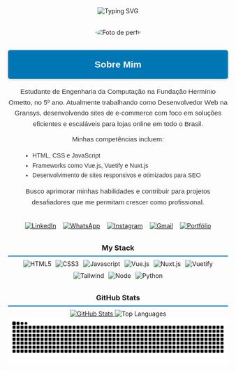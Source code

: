 <div align="center">
  <img src="https://readme-typing-svg.demolab.com?font=Fira+Code&weight=700&size=32&pause=1000&color=0077B5&center=true&vCenter=true&random=false&width=1000&lines=Jos%C3%A9+Jorge+%7C+Desenvolvedor+Front+End" alt="Typing SVG">
</div>

<div align="center" style="margin-top: 2rem;">
  <img src="https://github.com/Jose6348.png" alt="Foto de perfil" width="200" style="border-radius: 50%;">
</div>

<div align="center" style="font-family: 'Arial', sans-serif; line-height: 1.6; color: #333; margin-top: 2rem;">
  <h2 style="color: white; font-weight: bold; background-color: #0077B5; padding: 1rem; border-radius: 5px; box-shadow: 0px 2px 5px rgba(0, 0, 0, 0.2);">Sobre Mim</h2>
  <p style="margin: 10px 0; font-size: 1.1em;">
    Estudante de Engenharia da Computação na Fundação Hermínio Ometto, no 5º ano. Atualmente trabalhando como Desenvolvedor Web na Gransys, 
    desenvolvendo sites de e-commerce com foco em soluções eficientes e escaláveis para lojas online em todo o Brasil.
  </p>
  <p style="margin: 10px 0; font-size: 1.1em;">
    Minhas competências incluem:
    <ul style="text-align: left; margin-left: 2rem;"> 
      <li>HTML, CSS e JavaScript</li>
      <li>Frameworks como Vue.js, Vuetify e Nuxt.js</li>
      <li>Desenvolvimento de sites responsivos e otimizados para SEO</li>
    </ul>
  </p>
  <p style="margin: 10px 0; font-size: 1.1em;">
    Busco aprimorar minhas habilidades e contribuir para projetos desafiadores que me permitam crescer como profissional.
  </p>
</div>

<div style="display: flex; align-items: center; justify-content: center; gap: 1rem; margin-top: 2rem;">
  <a href="https://www.linkedin.com/in/jos%C3%A9-jorge-falasco-520505207/" target="_blank" rel="noopener noreferrer">
    <img src="https://img.shields.io/badge/-LinkedIn-0077B5?style=for-the-badge&logo=linkedin&logoColor=white" alt="LinkedIn">
  </a>
  <a href="http://wa.me/5519996459448" target="_blank" rel="noopener noreferrer">
    <img src="https://img.shields.io/badge/-WhatsApp-25D366?style=for-the-badge&logo=whatsapp&logoColor=white" alt="WhatsApp">
  </a>
  <a href="https://www.instagram.com/jose.jorge019/?hl=pt_BR" target="_blank" rel="noopener noreferrer">
    <img src="https://img.shields.io/badge/-Instagram-E4405F?style=for-the-badge&logo=instagram&logoColor=white" alt="Instagram">
  </a>
  <a href="mailto:Jfalasco88@gmail.com" target="_blank" rel="noopener noreferrer">
    <img src="https://img.shields.io/badge/-Gmail-D14836?style=for-the-badge&logo=gmail&logoColor=white" alt="Gmail">
  </a>
  <a href="https://meu-portfolio-liart-pi.vercel.app/index.html" target="_blank" rel="noopener noreferrer">
    <img src="https://img.shields.io/badge/-Portf%C3%B3lio-000000?style=for-the-badge&logo=portfolio&logoColor=white" alt="Portfólio">
  </a>
</div>

<div style="margin-top: 2rem;">
  <h3 style="margin-bottom: 0.5rem; text-align: center; border-bottom: 2px solid #0077B5; padding-bottom: 0.5rem;">My Stack</h3>
  <div align="center" style="display: flex; flex-wrap: wrap; justify-content: center; gap: 10px;">
    <img src="https://img.shields.io/badge/HTML5-E34F26?style=for-the-badge&logo=html5&logoColor=white" alt="HTML5" />
    <img src="https://img.shields.io/badge/CSS3-1572B6?style=for-the-badge&logo=css3&logoColor=white" alt="CSS3" />
    <img src="https://img.shields.io/badge/JavaScript-323330?style=for-the-badge&logo=javascript&logoColor=F7DF1E" alt="Javascript" />
    <img src="https://img.shields.io/badge/Vue.js-35495E?style=for-the-badge&logo=vue.js&logoColor=4FC08D" alt="Vue.js" />
    <img src="https://img.shields.io/badge/Nuxt.js-00DC82?style=for-the-badge&logo=nuxt.js&logoColor=white" alt="Nuxt.js" />
    <img src="https://img.shields.io/badge/Vuetify-1867C0?style=for-the-badge&logo=vuetify&logoColor=white" alt="Vuetify" />
    <img src="https://img.shields.io/badge/Tailwind_CSS-38B2AC?style=for-the-badge&logo=tailwind-css&logoColor=white" alt="Tailwind" />
    <img src="https://img.shields.io/badge/Node.js-43853D?style=for-the-badge&logo=node.js&logoColor=white" alt="Node" />
    <img src="https://img.shields.io/badge/Python-3776AB?style=for-the-badge&logo=python&logoColor=white" alt="Python" />
  </div>
</div>

<div style="text-align: center; margin-top: 2rem;">
  <h3 style="margin-bottom: 0.5rem; text-align: center; border-bottom: 2px solid #0077B5; padding-bottom: 0.5rem;">GitHub Stats</h3>
  <a href="https://github.com/Jose6348">
    <img src="https://github-readme-stats-sigma-five.vercel.app/api?username=Jose6348&show_icons=true&theme=dark&include_all_commits=true&count_private=true" alt="GitHub Stats" />
  </a>
  <img loading="lazy" src="https://github-readme-stats.vercel.app/api/top-langs/?username=Jose6348&layout=compact&langs_count=7&theme=dark" alt="Top Languages" />
</div>

<picture align="center" style="margin-top: 2rem;">
  <source media="(prefers-color-scheme: dark)" srcset="https://raw.githubusercontent.com/Jose6348/Jose6348/output/github-contribution-grid-snake-dark.svg">
  <source media="(prefers-color-scheme: light)" srcset="https://raw.githubusercontent.com/Jose6348/Jose6348/output/github-contribution-grid-snake.svg">
  <img align="center" alt="github contribution grid snake animation" src="https://raw.githubusercontent.com/Jose6348/Jose6348/output/github-contribution-grid-snake.svg">
</picture>
